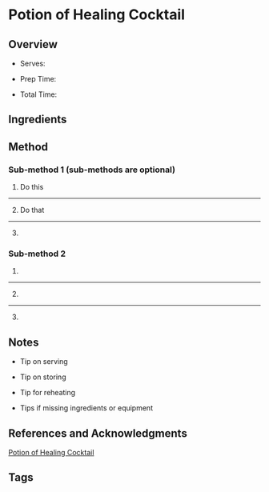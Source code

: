 # Potion of Healing Cocktail

## Overview

- Serves:

- Prep Time:

- Total Time:

## Ingredients



## Method

### Sub-method 1 (sub-methods are optional)

1. Do this
---
2. Do that
---
3.

### Sub-method 2

1.
---
2.
---
3.

## Notes

- Tip on serving

- Tip on storing

- Tip for reheating

- Tips if missing ingredients or equipment

## References and Acknowledgments

[Potion of Healing Cocktail](https://www.reddit.com/r/GifRecipes/comments/ddukm7/potion_of_healing_cocktail/)

## Tags



